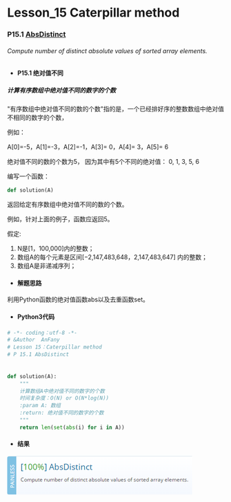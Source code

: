 # Lesson_15 Caterpillar method 

### P15.1 [AbsDistinct](https://app.codility.com/programmers/lessons/15-caterpillar_method/abs_distinct/) 

######  Compute number of distinct absolute values of sorted array elements.

* #### P15.1  绝对值不同

##### 计算有序数组中绝对值不同的数字的个数

"有序数组中绝对值不同的数的个数"指的是，一个已经排好序的整数数组中绝对值不相同的数字的个数，

例如：

A[0]=-5，A[1]=-3，A[2]=-1，A[3]= 0，A[4]= 3，A[5]= 6

绝对值不同的数的个数为5， 因为其中有5个不同的绝对值： 0, 1, 3, 5, 6

编写一个函数：
```python
def solution(A)
```

返回给定有序数组中绝对值不同的数的个数。

例如，针对上面的例子，函数应返回5。

假定:

  1. N是[1，100,000]内的整数；
  2. 数组A的每个元素是区间[−2,147,483,648，2,147,483,647] 内的整数；
  3. 数组A是非递减序列；
 
* #### 解题思路

利用Python函数的绝对值函数abs以及去重函数set。

* #### Python3代码

```python
# -*- coding：utf-8 -*-
# &Author  AnFany
# Lesson 15：Caterpillar method
# P 15.1 AbsDistinct


def solution(A):
    """
    计算数组A中绝对值不同的数字的个数
    时间复杂度：O(N) or O(N*log(N))
    :param A: 数组
    :return: 绝对值不同的数字的个数
    """
    return len(set(abs(i) for i in A))
```

* #### 结果

![image](https://github.com/Anfany/Codility-Lessons-By-Python3/blob/master/L15_Caterpillar%20method/15.1.png)
